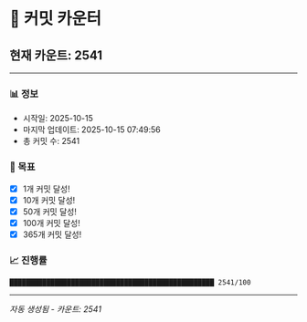 # 🔢 커밋 카운터

## 현재 카운트: 2541

---

### 📊 정보
- 시작일: 2025-10-15
- 마지막 업데이트: 2025-10-15 07:49:56
- 총 커밋 수: 2541

### 🎯 목표
- [x] 1개 커밋 달성!
- [x] 10개 커밋 달성!
- [x] 50개 커밋 달성!
- [x] 100개 커밋 달성!
- [x] 365개 커밋 달성!

### 📈 진행률
```
██████████████████████████████████████████████████ 2541/100
```

---
*자동 생성됨 - 카운트: 2541*
